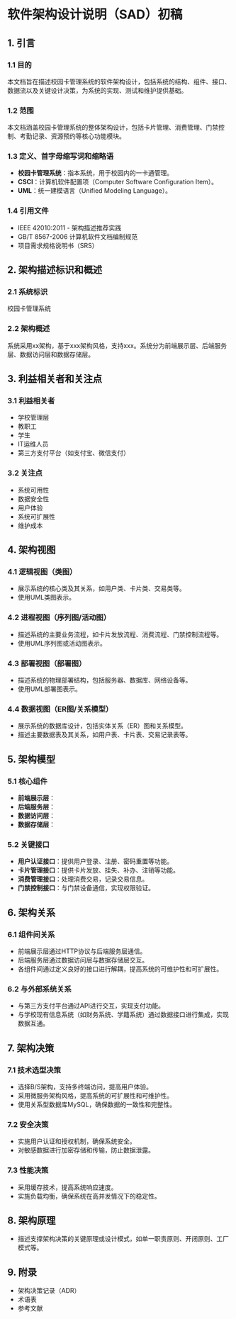 # 软件架构设计说明（SAD）初稿

## 1. 引言

### 1.1 目的

本文档旨在描述校园卡管理系统的软件架构设计，包括系统的结构、组件、接口、数据流以及关键设计决策，为系统的实现、测试和维护提供基础。

### 1.2 范围

本文档涵盖校园卡管理系统的整体架构设计，包括卡片管理、消费管理、门禁控制、考勤记录、资源预约等核心功能模块。

### 1.3 定义、首字母缩写词和缩略语

- **校园卡管理系统**：指本系统，用于校园内的一卡通管理。
- **CSCI**：计算机软件配置项（Computer Software Configuration Item）。
- **UML**：统一建模语言（Unified Modeling Language）。

### 1.4 引用文件

- IEEE 42010:2011 - 架构描述推荐实践
- GB/T 8567-2006 计算机软件文档编制规范
- 项目需求规格说明书（SRS）

## 2. 架构描述标识和概述

### 2.1 系统标识

校园卡管理系统

### 2.2 架构概述

系统采用xx架构，基于xxx架构风格，支持xxx。系统分为前端展示层、后端服务层、数据访问层和数据存储层。

## 3. 利益相关者和关注点

### 3.1 利益相关者

- 学校管理层
- 教职工
- 学生
- IT运维人员
- 第三方支付平台（如支付宝、微信支付）

### 3.2 关注点

- 系统可用性
- 数据安全性
- 用户体验
- 系统可扩展性
- 维护成本

## 4. 架构视图

### 4.1 逻辑视图（类图）

- 展示系统的核心类及其关系，如用户类、卡片类、交易类等。
- 使用UML类图表示。

### 4.2 进程视图（序列图/活动图）

- 描述系统的主要业务流程，如卡片发放流程、消费流程、门禁控制流程等。
- 使用UML序列图或活动图表示。

### 4.3 部署视图（部署图）

- 描述系统的物理部署结构，包括服务器、数据库、网络设备等。
- 使用UML部署图表示。

### 4.4 数据视图（ER图/关系模型）

- 展示系统的数据库设计，包括实体关系（ER）图和关系模型。
- 描述主要数据表及其关系，如用户表、卡片表、交易记录表等。

## 5. 架构模型

### 5.1 核心组件

- **前端展示层**：
- **后端服务层**：
- **数据访问层**：
- **数据存储层**：

### 5.2 关键接口

- **用户认证接口**：提供用户登录、注册、密码重置等功能。
- **卡片管理接口**：提供卡片发放、挂失、补办、注销等功能。
- **消费管理接口**：处理消费交易，记录交易信息。
- **门禁控制接口**：与门禁设备通信，实现权限验证。

## 6. 架构关系

### 6.1 组件间关系

- 前端展示层通过HTTP协议与后端服务层通信。
- 后端服务层通过数据访问层与数据存储层交互。
- 各组件间通过定义良好的接口进行解耦，提高系统的可维护性和可扩展性。

### 6.2 与外部系统关系

- 与第三方支付平台通过API进行交互，实现支付功能。
- 与学校现有信息系统（如财务系统、学籍系统）通过数据接口进行集成，实现数据互通。

## 7. 架构决策

### 7.1 技术选型决策

- 选择B/S架构，支持多终端访问，提高用户体验。
- 采用微服务架构风格，提高系统的可扩展性和可维护性。
- 使用关系型数据库MySQL，确保数据的一致性和完整性。

### 7.2 安全决策

- 实施用户认证和授权机制，确保系统安全。
- 对敏感数据进行加密存储和传输，防止数据泄露。

### 7.3 性能决策

- 采用缓存技术，提高系统响应速度。
- 实施负载均衡，确保系统在高并发情况下的稳定性。

## 8. 架构原理

- 描述支撑架构决策的关键原理或设计模式，如单一职责原则、开闭原则、工厂模式等。

## 9. 附录

- 架构决策记录（ADR）
- 术语表
- 参考文献
